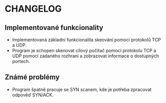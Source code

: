 # CHANGELOG

## Implementované funkcionality

- Implementovaná základní funkcionalita skeování pomocí protokolů TCP a UDP.
- Program je schopen skenovat cílový počítač pomocí protokolu TCP a UDP pomocí zadaného rozhraní a 
zobrazovat informace o dostupných portech.


## Známé problémy

- Program špatně pracuje se SYN scanem, kde je potřeba zpracovat odpověď SYN/ACK. 
